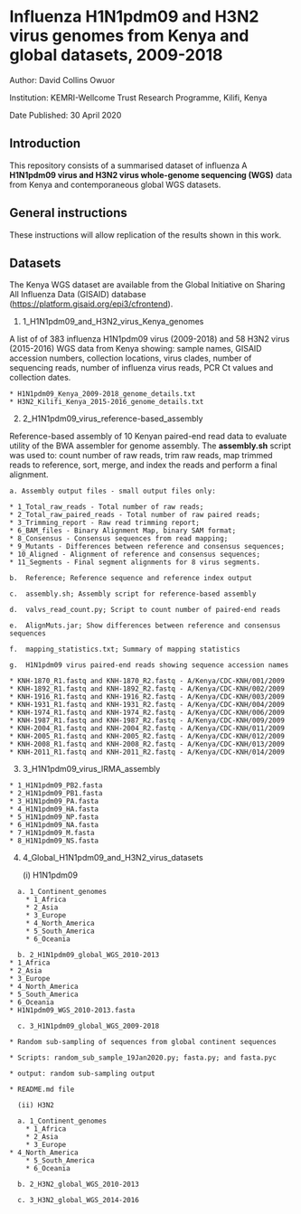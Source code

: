 # Influenza H1N1pdm09 and H3N2 virus genomes from Kenya and global datasets, 2009-2018

Author:         David Collins Owuor

Institution:   KEMRI-Wellcome Trust Research Programme, Kilifi, Kenya

Date Published: 30 April 2020

## Introduction

This repository consists of a summarised dataset of influenza A **H1N1pdm09 virus and H3N2 virus whole-genome sequencing (WGS)** data from Kenya and contemporaneous global WGS datasets.

## General instructions

These instructions will allow replication of the results shown in this work.

## Datasets

The Kenya WGS dataset are available from the Global Initiative on Sharing All Influenza Data (GISAID) database (https://platform.gisaid.org/epi3/cfrontend).

1.	1_H1N1pdm09_and_H3N2_virus_Kenya_genomes

A list of of 383 influenza H1N1pdm09 virus (2009-2018) and 58 H3N2 virus (2015-2016) WGS data from Kenya showing: sample names, GISAID accession numbers, collection locations, virus clades, number of sequencing reads, number of influenza virus reads, PCR Ct values and collection dates.

	* H1N1pdm09_Kenya_2009-2018_genome_details.txt
	* H3N2_Kilifi_Kenya_2015-2016_genome_details.txt

2.	2_H1N1pdm09_virus_reference-based_assembly

Reference-based assembly of 10 Kenyan paired-end read data to evaluate utility of the BWA assembler for genome assembly. The **assembly.sh** script was used to: count number of raw reads, trim raw reads, map trimmed reads to reference, sort, merge, and index the reads and perform a final alignment.

	a. Assembly output files - small output files only:

	* 1_Total_raw_reads - Total number of raw reads;
	* 2_Total_raw_paired_reads - Total number of raw paired reads;
	* 3_Trimming_report - Raw read trimming report;
	* 6_BAM_files - Binary Alignment Map, binary SAM format;
	* 8_Consensus - Consensus sequences from read mapping;
	* 9_Mutants - Differences between reference and consensus sequences;
	* 10_Aligned - Alignment of reference and consensus sequences;
	* 11_Segments - Final segment alignments for 8 virus segments.

	b.	Reference; Reference sequence and reference index output

	c.	assembly.sh; Assembly script for reference-based assembly

	d.	valvs_read_count.py; Script to count number of paired-end reads

	e.	AlignMuts.jar; Show differences between reference and consensus sequences

	f.	mapping_statistics.txt; Summary of mapping statistics

	g.	H1N1pdm09 virus paired-end reads showing sequence accession names

	* KNH-1870_R1.fastq and KNH-1870_R2.fastq - A/Kenya/CDC-KNH/001/2009
	* KNH-1892_R1.fastq and KNH-1892_R2.fastq - A/Kenya/CDC-KNH/002/2009
	* KNH-1916_R1.fastq and KNH-1916_R2.fastq - A/Kenya/CDC-KNH/003/2009
	* KNH-1931_R1.fastq and KNH-1931_R2.fastq - A/Kenya/CDC-KNH/004/2009
	* KNH-1974_R1.fastq and KNH-1974_R2.fastq - A/Kenya/CDC-KNH/006/2009
	* KNH-1987_R1.fastq and KNH-1987_R2.fastq - A/Kenya/CDC-KNH/009/2009
	* KNH-2004_R1.fastq and KNH-2004_R2.fastq - A/Kenya/CDC-KNH/011/2009
	* KNH-2005_R1.fastq and KNH-2005_R2.fastq - A/Kenya/CDC-KNH/012/2009
	* KNH-2008_R1.fastq and KNH-2008_R2.fastq - A/Kenya/CDC-KNH/013/2009
	* KNH-2011_R1.fastq and KNH-2011_R2.fastq - A/Kenya/CDC-KNH/014/2009


  3.	3_H1N1pdm09_virus_IRMA_assembly

	* 1_H1N1pdm09_PB2.fasta
	* 2_H1N1pdm09_PB1.fasta
	* 3_H1N1pdm09_PA.fasta
	* 4_H1N1pdm09_HA.fasta
	* 5_H1N1pdm09_NP.fasta
	* 6_H1N1pdm09_NA.fasta
	* 7_H1N1pdm09_M.fasta
	* 8_H1N1pdm09_NS.fasta


  4.	4_Global_H1N1pdm09_and_H3N2_virus_datasets

        (i) H1N1pdm09

      a. 1_Continent_genomes
        * 1_Africa
        * 2_Asia
        * 3_Europe
        * 4_North_America
        * 5_South_America
        * 6_Oceania

      b. 2_H1N1pdm09_global_WGS_2010-2013
	* 1_Africa
	* 2_Asia
	* 3_Europe
	* 4_North_America
	* 5_South_America
	* 6_Oceania
	* H1N1pdm09_WGS_2010-2013.fasta

      c. 3_H1N1pdm09_global_WGS_2009-2018

	* Random sub-sampling of sequences from global continent sequences

	* Scripts: random_sub_sample_19Jan2020.py; fasta.py; and fasta.pyc

	* output: random sub-sampling output

	* README.md file  

      (ii) H3N2

      a. 1_Continent_genomes
        * 1_Africa
        * 2_Asia
        * 3_Europe
	* 4_North_America
        * 5_South_America
        * 6_Oceania

      b. 2_H3N2_global_WGS_2010-2013

      c. 3_H3N2_global_WGS_2014-2016
